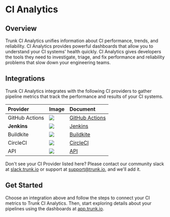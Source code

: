 # CI Analytics

## Overview

Trunk CI Analytics unifies information about CI performance, trends, and reliability. CI Analytics provides powerful dashboards that allow you to understand your CI systems' health quickly. CI Analytics gives developers the tools they need to investigate, triage, and fix performance and reliability problems that slow down your engineering teams.

## Integrations

Trunk CI Analytics integrates with the following CI providers to gather pipeline metrics that track the performance and results of your CI systems.

| Provider       | Image                                                                                                                                                                                                                                                                                                                             | Document                                  |
| :------------- | :-------------------------------------------------------------------------------------------------------------------------------------------------------------------------------------------------------------------------------------------------------------------------------------------------------------------------------- | :---------------------------------------- |
| GitHub Actions | ![ ](https://www.gitbook.com/cdn-cgi/image/width=371,dpr=2,format=auto/https%3A%2F%2F682515401-files.gitbook.io%2F~%2Ffiles%2Fv0%2Fb%2Fgitbook-x-prod.appspot.com%2Fo%2Fspaces%252F61Ep9MrYBkJa0Yq3zS1s%252Fuploads%252FVZAiZv7fhDTNag9J1of4%252FGroup%25201274.png%3Falt%3Dmedia%26token%3D80a1751c-0249-46e9-a3ab-b76a8a4d91c3) | [GitHub Actions](setup/github-actions.md) |
| **Jenkins**    | ![ ](https://www.gitbook.com/cdn-cgi/image/width=371,dpr=2,format=auto/https%3A%2F%2F682515401-files.gitbook.io%2F~%2Ffiles%2Fv0%2Fb%2Fgitbook-x-prod.appspot.com%2Fo%2Fspaces%252F61Ep9MrYBkJa0Yq3zS1s%252Fuploads%252FiYMlOoLjmlbFqCznZD5G%252FGroup%25201273.png%3Falt%3Dmedia%26token%3D1c0eb3e0-5102-4048-8fe2-a0120c05b8bc) | [Jenkins](setup/jenkins.md)               |
| Buildkite      | ![ ](https://www.gitbook.com/cdn-cgi/image/width=371,dpr=2,format=auto/https%3A%2F%2F682515401-files.gitbook.io%2F~%2Ffiles%2Fv0%2Fb%2Fgitbook-x-prod.appspot.com%2Fo%2Fspaces%252F61Ep9MrYBkJa0Yq3zS1s%252Fuploads%252FId74UGIVzmgndS1igWlk%252FGroup%25201276.png%3Falt%3Dmedia%26token%3D9370a4dc-d815-467d-9763-f017ce999310) | [Buildkite](setup/api.md)                 |
| CircleCI       | ![ ](https://www.gitbook.com/cdn-cgi/image/width=371,dpr=2,format=auto/https%3A%2F%2F682515401-files.gitbook.io%2F~%2Ffiles%2Fv0%2Fb%2Fgitbook-x-prod.appspot.com%2Fo%2Fspaces%252F61Ep9MrYBkJa0Yq3zS1s%252Fuploads%252Fyxn0XCmya0qCONiNsHqJ%252FGroup%25201275.png%3Falt%3Dmedia%26token%3D6dcd22e7-faf6-4261-81e7-65c56bf42dd5) | [CircleCI](setup/api.md)                  |
| API            | ![ ](https://www.gitbook.com/cdn-cgi/image/width=371,dpr=2,format=auto/https%3A%2F%2F682515401-files.gitbook.io%2F~%2Ffiles%2Fv0%2Fb%2Fgitbook-x-prod.appspot.com%2Fo%2Fspaces%252F61Ep9MrYBkJa0Yq3zS1s%252Fuploads%252FrV1xn3QkZjC7MrnHFVed%252FGroup%25201277.png%3Falt%3Dmedia%26token%3D88c8a992-65da-4be3-80af-ea4e127fb3be) | [API](setup/api.md)                       |

Don't see your CI Provider listed here? Please contact our community slack at [slack.trunk.io](https://slack.trunk.io) or support at [support@trunk.io](mailto:support@trunk.io), and we'll add it.

## Get Started

Choose an integration above and follow the steps to connect your CI metrics to Trunk CI Analytics. Then, start exploring details about your pipelines using the dashboards at [app.trunk.io](https://app.trunk.io).

